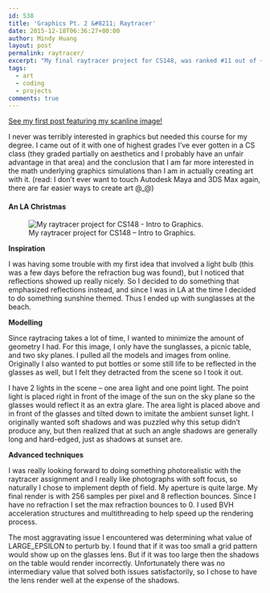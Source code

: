 ```yaml
---
id: 538
title: 'Graphics Pt. 2 &#8211; Raytracer'
date: 2015-12-18T06:36:27+00:00
author: Mindy Huang
layout: post
permalink: raytracer/
excerpt: "My final raytracer project for CS148, was ranked #11 out of ~150 projects. (Pretty good for the amount of work I [didn't] put in)."
tags:
  - art
  - coding
  - projects
comments: true
---
```

[See my first post featuring my scanline image!](/scanline-2/)

I never was terribly interested in graphics but needed this course for my degree. I came out of it with one of highest grades I&#8217;ve ever gotten in a CS class (they graded partially on aesthetics and I probably have an unfair advantage in that area) and the conclusion that I am far more interested in the math underlying graphics simulations than I am in actually creating art with it. (read: I don&#8217;t ever want to touch Autodesk Maya and 3DS Max again, there are far easier ways to create art @_@)

#### An LA Christmas<figure id="attachment_539"  class="">

<figure>
<img src="http://s416.photobucket.com/albums/pp249/KCHuang/Blog/final-1.png" alt="My raytracer project for CS148 - Intro to Graphics." /><figcaption class="">My raytracer project for CS148 &#8211; Intro to Graphics.</figcaption>
</figure> 


**Inspiration**

<span style="font-weight: 400;">I was having some trouble with my first idea that involved a light bulb (this was a few days before the refraction bug was found), but I noticed that reflections showed up really nicely. So I decided to do something that emphasized reflections instead, and since I was in LA at the time I decided to do something sunshine themed. Thus I ended up with sunglasses at the beach.</span>

**Modelling**

<span style="font-weight: 400;">Since raytracing takes a lot of time, I wanted to minimize the amount of geometry I had. For this image, I only have the sunglasses, a picnic table, and two sky planes. I pulled all the models and images from online. Originally I also wanted to put bottles or some still life to be reflected in the glasses as well, but I felt they detracted from the scene so I took it out.</span>

<span style="font-weight: 400;">I have 2 lights in the scene &#8211; one area light and one point light. The point light is placed right in front of the image of the sun on the sky plane so the glasses would reflect it as an extra glare. The area light is placed above and in front of the glasses and tilted down to imitate the ambient sunset light. I originally wanted soft shadows and was puzzled why this setup didn’t produce any, but then realized that at such an angle shadows are generally long and hard-edged, just as shadows at sunset are.</span>

**Advanced techniques**

<span style="font-weight: 400;">I was really looking forward to doing something photorealistic with the raytracer assignment and I really like photographs with soft focus, so naturally I chose to implement depth of field. My aperture is quite large. My final render is with 256 samples per pixel and 8 reflection bounces. Since I have no refraction I set the max refraction bounces to 0. I used BVH acceleration structures and multithreading to help speed up the rendering process.</span>
  
<span style="font-weight: 400;">The most aggravating issue I encountered was determining what value of LARGE_EPSILON to perturb by. I found that if it was too small a grid pattern would show up on the glasses lens. But if it was too large then the shadows on the table would render incorrectly. Unfortunately there was no intermediary value that solved both issues satisfactorily, so I chose to have the lens render well at the expense of the shadows. </span>
